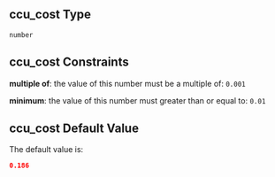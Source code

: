 ## ccu_cost Type

`number`

## ccu_cost Constraints

**multiple of**: the value of this number must be a multiple of: `0.001`

**minimum**: the value of this number must greater than or equal to: `0.01`

## ccu_cost Default Value

The default value is:

```json
0.186
```

